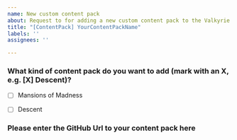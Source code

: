 ```yaml
---
name: New custom content pack
about: Request to for adding a new custom content pack to the Valkyrie community content pack list
title: "[ContentPack] YourContentPackName"
labels: ''
assignees: ''

---
```


<!--
  Thank you for proposing a new content pack! To streamline our all efforts, please
  first read this short paragraph. If you can check all the boxes below, go for
  it and propose the new content pack!

  - [ ] Please ensure you have added a unique content pack ids. You can check the existing content pack id for Descent here = https://github.com/NPBruce/valkyrie-store/blob/master/D2E/contentPacksManifest.ini and for [Mansions of Madness here: https://github.com/NPBruce/valkyrie-store/blob/master/MoM/contentPacksManifest.ini
  - [ ] Please replace **YourContentPackName** in the Issue-Title with your content pack name
 -  [ ] Please check the checkboxes below so we know if the mission is a Mansions of Madness or Descent mission.
 -  [ ] Please enter the GitHub Url below and ensure the github project is public.
-->

### What kind of content pack do you want to add (mark with an X, e.g. [X] Descent)?
- [ ] Mansions of Madness
- [ ] Descent


### Please enter the GitHub Url to your content pack here
